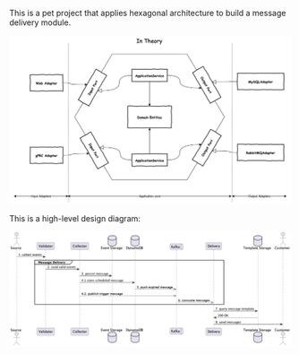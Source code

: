 This is a pet project that applies hexagonal architecture to build a message delivery module.

![img_1.png](docs/hexagonal.png)

This is a high-level design diagram:

![img.png](docs/overview.png)

